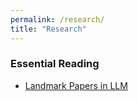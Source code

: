 ```yaml
---
permalink: /research/
title: "Research"
---
```


  <h3>Essential Reading</h3>
  <ul>
    <li>
    <a href="{{ site.baseurl }}/_research/01_Papers/Landmark_Papers">Landmark Papers in LLM</a>
    </li>
  </ul>

